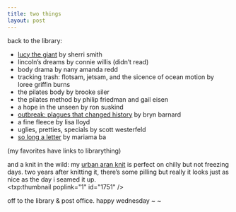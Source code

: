 ```yaml
---
title: two things    
layout: post
---
```


back to the library:

  * [lucy the giant][1] by sherri smith
  * lincoln&#8217;s dreams by connie willis (didn&#8217;t read)
  * body drama by nany amanda redd
  * tracking trash: flotsam, jetsam, and the sicence of ocean motion by loree griffin burns
  * the pilates body by brooke siler
  * the pilates method by philip friedman and gail eisen
  * a hope in the unseen by ron suskind
  * [outbreak: plagues that changed history][2] by bryn barnard
  * a fine fleece by lisa lloyd
  * uglies, pretties, specials by scott westerfeld
  * [so long a letter][3] by mariama ba

(my favorites have links to librarything)

and a knit in the wild: my [urban aran knit][4] is perfect on chilly but not freezing days. two years after knitting it, there&#8217;s some pilling but really it looks just as nice as the day i seamed it up.  
<span class="pic3"><txp:thumbnail poplink="1" id="1751" /></span>

off to the library & post office. happy wednesday ~ ~

 [1]: http://www.librarything.com/work/35617
 [2]: http://www.librarything.com/work/922376
 [3]: http://www.librarything.com/work/155659
 [4]: http://www.ravelry.com/projects/mellowtrouble/urban-aran